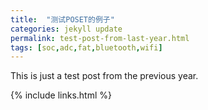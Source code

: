 ```yaml
---
title:  "测试POSET的例子"
categories: jekyll update
permalink: test-post-from-last-year.html
tags: [soc,adc,fat,bluetooth,wifi]
---
```


This is just a test post from the previous year.

{% include links.html %}
